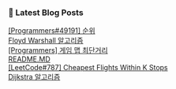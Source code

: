 

### 📕 Latest Blog Posts   

<a href ="https://gilbert9172.tistory.com/63"> [Programmers#49191] 순위 </a> <br><a href ="https://gilbert9172.tistory.com/62"> Floyd Warshall 알고리즘 </a> <br><a href ="https://gilbert9172.tistory.com/60"> [Programmers] 게임 맵 최단거리 </a> <br><a href ="https://gilbert9172.tistory.com/59"> README.MD </a> <br><a href ="https://gilbert9172.tistory.com/57"> [LeetCode#787] Cheapest Flights Within K Stops </a> <br><a href ="https://gilbert9172.tistory.com/56"> Dijkstra 알고리즘 </a> <br>